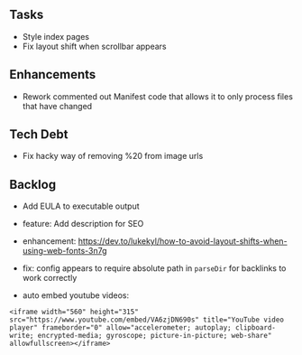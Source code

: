 ## Tasks
- Style index pages
- Fix layout shift when scrollbar appears

## Enhancements
- Rework commented out Manifest code that allows it to only process files that have changed

## Tech Debt
- Fix hacky way of removing %20 from image urls

## Backlog
- Add EULA to executable output
- feature: Add <meta> description for SEO
- enhancement: https://dev.to/lukekyl/how-to-avoid-layout-shifts-when-using-web-fonts-3n7g
- fix: config appears to require absolute path in `parseDir` for backlinks to work correctly

- auto embed youtube videos:
```
<iframe width="560" height="315" src="https://www.youtube.com/embed/VA6zjDN690s" title="YouTube video player" frameborder="0" allow="accelerometer; autoplay; clipboard-write; encrypted-media; gyroscope; picture-in-picture; web-share" allowfullscreen></iframe>
```
